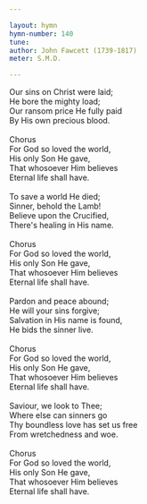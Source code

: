 ```yaml
---

layout: hymn
hymn-number: 140
tune: 
author: John Fawcett (1739-1817)
meter: S.M.D.

---
```

Our sins on Christ were laid;<br>He bore the mighty load;<br>Our ransom price He fully paid<br>By His own precious blood.<br><br>Chorus<br>For God so loved the world,<br>His only Son He gave,<br>That whosoever Him believes<br>Eternal life shall have.<br><br>To save a world He died;<br>Sinner, behold the Lamb!<br>Believe upon the Crucified,<br>There's healing in His name.<br><br>Chorus<br>For God so loved the world,<br>His only Son He gave,<br>That whosoever Him believes<br>Eternal life shall have.<br><br>Pardon and peace abound;<br>He will your sins forgive;<br>Salvation in His name is found,<br>He bids the sinner live.<br><br>Chorus<br>For God so loved the world,<br>His only Son He gave,<br>That whosoever Him believes<br>Eternal life shall have.<br><br>Saviour, we look to Thee;<br>Where else can sinners go<br>Thy boundless love has set us free<br>From wretchedness and woe.<br><br>Chorus<br>For God so loved the world,<br>His only Son He gave,<br>That whosoever Him believes<br>Eternal life shall have.<br><br><br>
